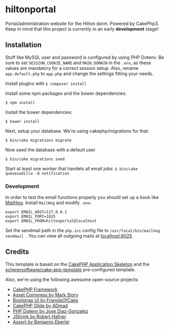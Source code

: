 # hiltonportal
Portal/administration website for the Hilton dorm. Powered by CakePhp3.
Keep in mind that this project is currently in an early **development** stage!

## Installation

Stuff like MySQL user and password is configured by using PHP Dotenv.
Be sure to set `SESSION_COOKIE_NAME` and `MAIN_DOMAIN` in the `.env`, as these values are mandatory for a correct session setup.
Also, rename `app.default.php` to `app.php` and change the settings fitting your needs.

Install plugins with `$ composer install`

Install some npm packages and the bower dependencies:

```
$ npm install
```

Install the bower dependencies:

`$ bower install`


Next, setup your database. We're using cakephp/migrations for that:

`$ bin/cake migrations migrate`

Now seed the database with a default user

`$ bin/cake migrations seed`

Start at least one worker that handels all email jobs:
`$ bin/cake queuesadilla -Q notification`


### Development
In order to test the email functions properly you should set up a hook like [MailHog](https://github.com/mailhog/MailHog).
Install `MailHog` and modify `.env`:
```
export EMAIL_HOST=127.0.0.1
export EMAIL_PORT=1025
export EMAIL_FROM=hiltonportal@localhost
```

Set the sendmail path in the `php.ini` config file to `/usr/local/bin/mailhog sendmail
`. You can view all outgoing mails at [localhost:8025](http://localhost:8025/).


## Credits

This template is based on the [CakePHP Application Skeleton](https://github.com/cakephp/app) and the [scherersoftware/cake-app-template](https://github.com/scherersoftware/cake-app-template) pre-configured template.

Also, we're using the following awesome open-source projects:
- [CakePHP Framework](https://github.com/cakephp/cakephp)
- [Asset Compress by Mark Story](https://github.com/markstory/asset_compress)
- [Bootstrap UI by FriendsOfCake](https://github.com/FriendsOfCake/bootstrap-ui)
- [CakePHP Glide by ADmad](https://github.com/admad/cakephp-glide)
- [PHP Dotenv by Jose Diaz-Gonzalez](https://github.com/josegonzalez)
- [JShrink by Robert Hafner](https://github.com/tedivm/jshrink)
- [Assert by Benjamin Eberlei](https://github.com/beberlei/assert)
